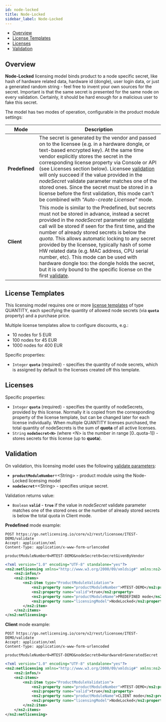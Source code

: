 ```yaml
---
id: node-locked
title: Node-Locked
sidebar_label: Node-Locked
---
```



-   [Overview](#overview)
-   [License Templates](#license-templates)
-   [Licenses](#licenses)
-   [Validation](#validation)

## Overview

**Node-Locked** licensing model binds product to a node specific secret, like hash of hardware related data, hardware id (dongle), user login data, or just a generated random string - feel free to invent your own sources for the secret. Important is that the same secret is presented for the same node on every validation. Certainly, it should be hard enough for a malicious user to fake this secret.

The model has two modes of operation, configurable in the product module settings:

 

| Mode           | Description                                                                                                                                                                                                                                                                                                                                                                                                                                                                                                                                                                                                                                           |
|----------------|-------------------------------------------------------------------------------------------------------------------------------------------------------------------------------------------------------------------------------------------------------------------------------------------------------------------------------------------------------------------------------------------------------------------------------------------------------------------------------------------------------------------------------------------------------------------------------------------------------------------------------------------------------|
| **Predefined** | The secret is generated by the vendor and passed on to the licensee (e.g. in a hardware dongle, or text-based encrypted key). At the same time vendor explicitly stores the secret in the corresponding license property via Console or API (see Licenses section below). Licensee [validation](licensee-services#validate-licensee) will only succeed if the value provided in the *nodeSecret* validate parameter matches one of the stored ones. Since the secret must be stored in a license before the first validation, this mode can't be combined with *"Auto-create Licensee"* mode.                                                             |
| **Client**     | This mode is similar to the Predefined, but secrets must not be stored in advance, instead a secret provided in the *nodeSecret* parameter on [validate](licensee-services#validate-licensee) call will be stored if seen for the first time, and the number of already stored secrets is below the *quota*. This allows automatic locking to any secret provided by the licensee, typically hash of some HW related data (e.g. MAC address, CPU serial number, etc). This mode can be used with hardware dongle too: the dongle holds the secret, but it is only bound to the specific license on the first [validate](licensee-services#validate-licensee). |

## License Templates

This licensing model requires one or more [license templates](object-model#license-template) of type QUANTITY, each specifying the quantity of allowed node secrets (via **`quota`** property) and a purchase price.

Multiple license templates allow to configure discounts, e.g.:

-   10 nodes for 5 EUR
-   100 nodes for 45 EUR
-   1000 nodes for 400 EUR

Specific properties:

-   `Integer` **`quota`** (required) - specifies the quantity of node secrets, which is assigned by default to the licenses created off this template.

## Licenses

Specific properties:

-   `Integer` **`quota`** (required) - specifies the quantity of nodeSecrets, provided by this license. Normally it is copied from the corresponding property of the license template, but can be changed later for each license individually. When multiple QUANTITY licenses purchased, the total quantity of nodeSecrets is the sum of **quota** of all active licenses.
-   `String` **`nodeSecret<N>`** (where \<N\> is the number in range \[0..quota-1\]) - stores secrets for this license (up to **quota**).

## Validation

On validation, this licensing model uses the following [validate parameters](licensee-services#validate-licensee):

-   **`productModuleNumber`**=\<String\> - product module using the Node-Locked licensing model
-   **`nodeSecret`**=\<String\> - specifies unique secret.


Validation returns value:

-   `Boolean` **`valid`** - **`true`** if the value in *nodeSecret* validate parameter matches one of the stored ones or the number of already stored secrets is below the total quota in Client mode.

**Predefined** mode example:


```http
POST https://go.netlicensing.io/core/v2/rest/licensee/ITEST-DEMO/validate
Accept: application/xml
Content-Type: application/x-www-form-urlencoded

productModuleNumber0=MTEST-DEMO&nodeSecret0=SecretGivenByVendor
```

```xml
<?xml version="1.0" encoding="UTF-8" standalone="yes"?>
<ns2:netlicensing xmlns="http://www.w3.org/2000/09/xmldsig#" xmlns:ns2="http://netlicensing.labs64.com/schema/context" ttl="2020-05-07T21:43:22.638Z">
    <ns2:infos/>
    <ns2:items>
        <ns2:item type="ProductModuleValidation">
            <ns2:property name="productModuleNumber">MTEST-DEMO</ns2:property>
            <ns2:property name="valid">true</ns2:property>
            <ns2:property name="productModuleName">PREDEFINED mode</ns2:property>
            <ns2:property name="licensingModel">NodeLocked</ns2:property>
        </ns2:item>
    </ns2:items>
</ns2:netlicensing>
```

 

**Client** mode example:

```http
POST https://go.netlicensing.io/core/v2/rest/licensee/ITEST-DEMO/validate
Accept: application/xml
Content-Type: application/x-www-form-urlencoded

productModuleNumber0=MTEST-DEMO&nodeSecret0=HardwareOrGeneratedSecret
```

```xml
<?xml version="1.0" encoding="UTF-8" standalone="yes"?>
<ns2:netlicensing xmlns="http://www.w3.org/2000/09/xmldsig#" xmlns:ns2="http://netlicensing.labs64.com/schema/context" ttl="2020-05-07T21:43:22.638Z">
    <ns2:infos/>
    <ns2:items>
        <ns2:item type="ProductModuleValidation">
            <ns2:property name="productModuleNumber">MTEST-DEMO</ns2:property>
            <ns2:property name="valid">true</ns2:property>
            <ns2:property name="productModuleName">CLIENT mode</ns2:property>
            <ns2:property name="licensingModel">NodeLocked</ns2:property>
        </ns2:item>
    </ns2:items>
</ns2:netlicensing>
```